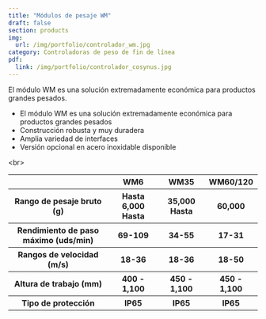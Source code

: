 ```yaml
---
title: "Módulos de pesaje WM"
draft: false
section: products
img:
  url: /img/portfolio/controlador_wm.jpg
category: Controladoras de peso de fin de línea
pdf:
  link: /img/portfolio/controlador_cosynus.jpg
---
```


El módulo WM es una solución extremadamente económica para productos grandes pesados.

- El módulo WM es una solución extremadamente económica para productos grandes pesados
- Construcción robusta y muy duradera
- Amplia variedad de interfaces
- Versión opcional en acero inoxidable disponible

<br\>

<table class="table table-striped">
  <tr class="active">
    <th></th>
    <th>WM6</th>
    <th>WM35</th>
    <th>WM60/120</th>
  </tr>
  <tr>
    <th class="info">Rango de pesaje bruto (g) </th>
    <th>Hasta 6,000 Hasta  </th>
    <th>35,000 Hasta  </th>
    <th>60,000</th>
  </tr>
  <tr>
    <th class="info">Rendimiento de paso máximo (uds/min)</th>
    <th>69-109</th>
    <th>34-55</th>
    <th>17-31</th>
  </tr>
  <tr>
    <th class="info">Rangos de velocidad (m/s)</th>
    <th>18-36</th>
    <th>18-36</th>
    <th>18-50</th>
  </tr>
  <tr>
    <th class="info">Altura de trabajo (mm)</th>
    <th>400 - 1,100</th>
    <th>450 - 1,100</th>
    <th>450 - 1,100</th>
  </tr>
  <tr>
    <th class="info">Tipo de protección</th>
    <th>IP65</th>
    <th>IP65</th>
    <th>IP65</th>
  </tr>
</table>
